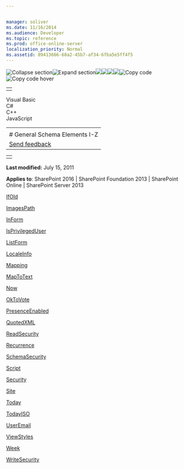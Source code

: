 ```yaml
---


manager: soliver
ms.date: 11/16/2014
ms.audience: Developer
ms.topic: reference
ms.prod: office-online-server
localization_priority: Normal
ms.assetid: 89413666-68a2-45b7-af34-6fba5e5ff4f5
---
```


![Collapse
section](../icons/collapse_all.gif "Collapse section")![Expand
section](../icons/expand_all.gif "Expand section")![](../icons/collapse_all.gif)![](../icons/expand_all.gif)![](../icons/dropdown.gif)![](../icons/dropdownHover.gif)![Copy
code](../icons/copycode.gif "Copy code")![Copy code
hover](../icons/copycodeHighlight.gif "Copy code hover")
<table>
<tbody>
<tr class="odd">
<td align="left"></td>
</tr>
</tbody>
</table>

Visual Basic  
C\#  
C++  
JavaScript  

<table>
<tbody>
<tr class="odd">
<td align="left"><span id="runningHeaderText"></span></td>
</tr>
<tr class="even">
<td align="left"># General Schema Elements I-Z</td>
</tr>
<tr class="odd">
<td align="left"><span id="headfeedbackarea" class="feedbackhead"><a href="javascript:SubmitFeedback(&#39;docthis@Microsoft.com&#39;,&#39;&#39;,&#39;&#39;,&#39;&#39;,&#39;1.0.18082.1225&#39;,&#39;%0\dThank%20you%20for%20your%20feedback.%20The%20developer%20writing%20teams%20use%20your%20feedback%20to%20improve%20documentation.%20While%20we%20are%20reviewing%20your%20feedback,%20we%20may%20send%20you%20e-mail%20to%20ask%20for%20clarification%20or%20feedback%20on%20a%20solution.%20We%20do%20not%20use%20your%20e-mail%20address%20for%20any%20other%20purpose%20and%20we%20delete%20it%20after%20we%20finish%20our%20review.%0\AFor%20further%20information%20about%20the%20privacy%20policies%20of%20Microsoft,%20please%20see%20http://privacy.microsoft.com/en-us/default.aspx.%0\A%0\d&#39;,&#39;Customer%20feedback&#39;);">Send feedback</a></span></td>
</tr>
</tbody>
</table>

<table>
<colgroup>
<col width="100%" />
</colgroup>
<tbody>
<tr class="odd">
<td align="left"></td>
</tr>
</tbody>
</table>

**Last modified:** July 15, 2011

**Applies to**: SharePoint 2016 | SharePoint Foundation 2013 |
SharePoint Online | SharePoint Server 2013

[IfOld](ifold-element.htm)

[ImagesPath](imagespath-element.htm)

[InForm](inform-element.htm)

[IsPrivilegedUser](isprivilegeduser-element.htm)

[ListForm](listform-element.htm)

[LocaleInfo](localeinfo-element.htm)

[Mapping](mapping-element.htm)

[MapToText](maptotext-element.htm)

[Now](now-element-query.htm)

[OkToVote](oktovote-element.htm)

[PresenceEnabled](presenceenabled-element.htm)

[QuotedXML](quotedxml-element.htm)

[ReadSecurity](readsecurity-element.htm)

[Recurrence](recurrence-element.htm)

[SchemaSecurity](schemasecurity-element.htm)

[Script](script-element.htm)

[Security](security-element.htm)

[Site](site-element.htm)

[Today](today-element-query.htm)

[TodayISO](todayiso-element.htm)

[UserEmail](useremail-element.htm)

[ViewStyles](viewstyles-element.htm)

[Week](week-element.htm)

[WriteSecurity](writesecurity-element.htm)








